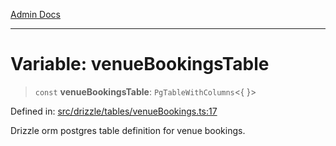 [Admin Docs](/)

***

# Variable: venueBookingsTable

> `const` **venueBookingsTable**: `PgTableWithColumns`\<\{ \}\>

Defined in: [src/drizzle/tables/venueBookings.ts:17](https://github.com/Sourya07/talawa-api/blob/4e4298c85a0d2c28affa824f2aab7ec32b5f3ac5/src/drizzle/tables/venueBookings.ts#L17)

Drizzle orm postgres table definition for venue bookings.
